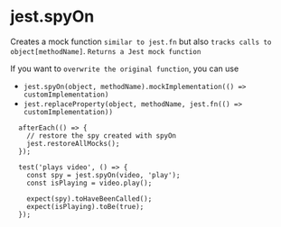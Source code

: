 # jest.spyOn

Creates a mock function `similar to jest.fn` but also `tracks calls to object[methodName]`. `Returns a Jest mock function`

If you want to `overwrite the original function`, you can use

- `jest.spyOn(object, methodName).mockImplementation(() => customImplementation)`
- `jest.replaceProperty(object, methodName, jest.fn(() => customImplementation))`

```
  afterEach(() => {
    // restore the spy created with spyOn
    jest.restoreAllMocks();
  });

  test('plays video', () => {
    const spy = jest.spyOn(video, 'play');
    const isPlaying = video.play();

    expect(spy).toHaveBeenCalled();
    expect(isPlaying).toBe(true);
  });
```
